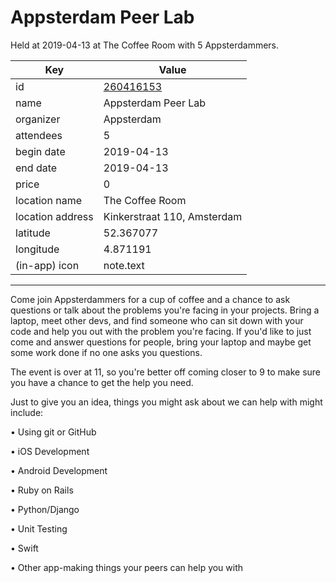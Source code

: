 # Appsterdam Peer Lab
Held at 2019-04-13 at The Coffee Room with 5 Appsterdammers.
        
|Key|Value
|---|---|
|id|[260416153](https://www.meetup.com/appsterdam/events/260416153/)|
|name|Appsterdam Peer Lab|
|organizer|Appsterdam|
|attendees|5|
|begin date|2019-04-13|
|end date|2019-04-13|
|price|0|
|location name|The Coffee Room|
|location address|Kinkerstraat 110, Amsterdam|
|latitude|52.367077|
|longitude|4.871191|
|(in-app) icon|note.text|

---

Come join Appsterdammers for a cup of coffee and a chance to ask questions or talk about the problems you're facing in your projects. Bring a laptop, meet other devs, and find someone who can sit down with your code and help you out with the problem you're facing. If you'd like to just come and answer questions for people, bring your laptop and maybe get some work done if no one asks you questions.

The event is over at 11, so you're better off coming closer to 9 to make sure you have a chance to get the help you need.

Just to give you an idea, things you might ask about we can help with might include:

• Using git or GitHub

• iOS Development

• Android Development

• Ruby on Rails

• Python/Django

• Unit Testing

• Swift

• Other app-making things your peers can help you with


